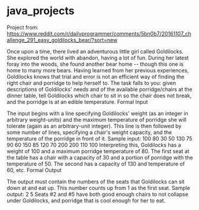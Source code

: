 # java_projects

Project from: https://www.reddit.com/r/dailyprogrammer/comments/5bn0b7/20161107_challenge_291_easy_goldilocks_bear/?sort=new

Once upon a time, there lived an adventurous little girl called Goldilocks. She explored the world with abandon, having a lot of fun. During her latest foray into the woods, she found another bear home -- though this one is home to many more bears. Having learned from her previous experiences, Goldilocks knows that trial and error is not an efficient way of finding the right chair and porridge to help herself to.
The task falls to you: given descriptions of Goldilocks' needs and of the available porridge/chairs at the dinner table, tell Goldilocks which chair to sit in so the chair does not break, and the porridge is at an edible temperature.
Formal Input

The input begins with a line specifying Goldilocks' weight (as an integer in arbitrary weight-units) and the maximum temperature of porridge she will tolerate (again as an arbitrary-unit integer). This line is then followed by some number of lines, specifying a chair's weight capacity, and the temperature of the porridge in front of it.
Sample input:
100 80
30 50
130 75
90 60
150 85
120 70
200 200
110 100
Interpreting this, Goldilocks has a weight of 100 and a maximum porridge temperature of 80. The first seat at the table has a chair with a capacity of 30 and a portion of porridge with the temperature of 50. The second has a capacity of 130 and temperature of 60, etc.
Formal Output

The output must contain the numbers of the seats that Goldilocks can sit down at and eat up. This number counts up from 1 as the first seat.
Sample output:
2 5
Seats #2 and #5 have both good enough chairs to not collapse under Goldilocks, and porridge that is cool enough for her to eat.
